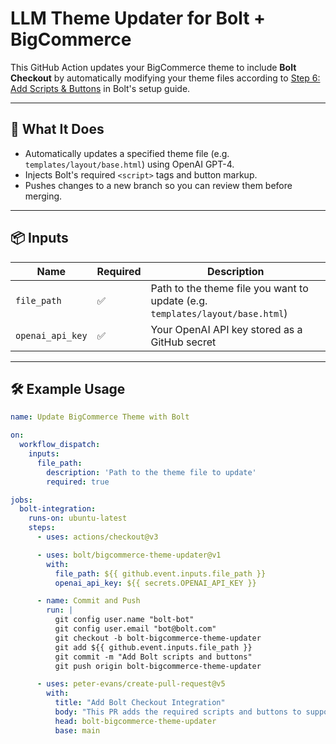 # LLM Theme Updater for Bolt + BigCommerce

This GitHub Action updates your BigCommerce theme to include **Bolt Checkout** by automatically modifying your theme files according to [Step 6: Add Scripts & Buttons](https://help.bolt.com/platforms/bigcommerce/bigcommerce-setup-guide/bigcommerce-installation/#step-6-add-scripts--buttons) in Bolt's setup guide.

---

## 🚀 What It Does

- Automatically updates a specified theme file (e.g. `templates/layout/base.html`) using OpenAI GPT-4.
- Injects Bolt's required `<script>` tags and button markup.
- Pushes changes to a new branch so you can review them before merging.

---

## 📦 Inputs

| Name             | Required | Description                                                                   |
| ---------------- | -------- | ----------------------------------------------------------------------------- |
| `file_path`      | ✅        | Path to the theme file you want to update (e.g. `templates/layout/base.html`) |
| `openai_api_key` | ✅        | Your OpenAI API key stored as a GitHub secret                                 |

---

## 🛠 Example Usage

```yaml
name: Update BigCommerce Theme with Bolt

on:
  workflow_dispatch:
    inputs:
      file_path:
        description: 'Path to the theme file to update'
        required: true

jobs:
  bolt-integration:
    runs-on: ubuntu-latest
    steps:
      - uses: actions/checkout@v3

      - uses: bolt/bigcommerce-theme-updater@v1
        with:
          file_path: ${{ github.event.inputs.file_path }}
          openai_api_key: ${{ secrets.OPENAI_API_KEY }}

      - name: Commit and Push
        run: |
          git config user.name "bolt-bot"
          git config user.email "bot@bolt.com"
          git checkout -b bolt-bigcommerce-theme-updater
          git add ${{ github.event.inputs.file_path }}
          git commit -m "Add Bolt scripts and buttons"
          git push origin bolt-bigcommerce-theme-updater

      - uses: peter-evans/create-pull-request@v5
        with:
          title: "Add Bolt Checkout Integration"
          body: "This PR adds the required scripts and buttons to support Bolt Checkout."
          head: bolt-bigcommerce-theme-updater
          base: main
